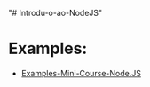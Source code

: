 "# Introdu-o-ao-NodeJS" 
# Examples:
* [Examples-Mini-Course-Node.JS](https://github.com/renanbastos93/Examples-Mini-Course-Node.JS)
